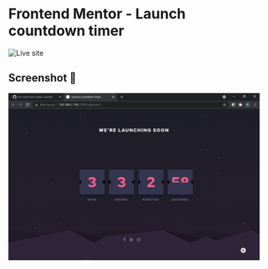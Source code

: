 # Frontend Mentor - Launch countdown timer

![Live site](https://kar-cee.github.io/count-down-counter/)

## Screenshot 👋
![screenshot](./design/desktopView.png)





